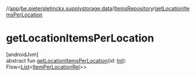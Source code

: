 //[app](../../../index.md)/[be.pieterpletinckx.supplystorage.data](../index.md)/[ItemsRepository](index.md)/[getLocationItemsPerLocation](get-location-items-per-location.md)

# getLocationItemsPerLocation

[androidJvm]\
abstract fun [getLocationItemsPerLocation](get-location-items-per-location.md)(id: [Int](https://kotlinlang.org/api/latest/jvm/stdlib/kotlin/-int/index.html)): Flow&lt;[List](https://kotlinlang.org/api/latest/jvm/stdlib/kotlin.collections/-list/index.html)&lt;[ItemPerLocationRel](../-item-per-location-rel/index.md)&gt;&gt;
